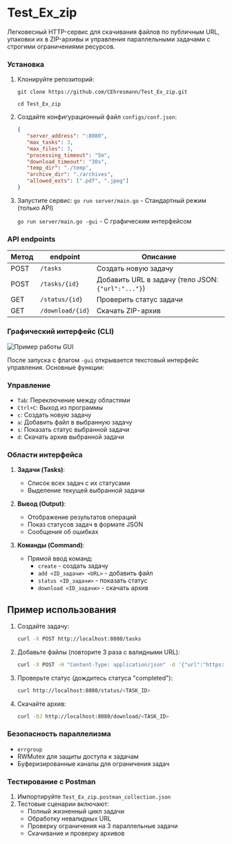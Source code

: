 # Test_Ex_zip
Легковесный HTTP-сервис для скачивания файлов по публичным URL, упаковки их в ZIP-архивы и управления параллельными задачами с строгими ограничениями ресурсов.

### Установка
1. Клонируйте репозиторий:
   ```shell
   git clone https://github.com/CEhresmann/Test_Ex_zip.git
   ```
   ```shell
   cd Test_Ex_zip
   ```
2. Создайте конфигурационный файл `configs/conf.json`:
   ```json
   {
      "server_address": ":8080",
      "max_tasks": 3,
      "max_files": 3,
      "processing_timeout": "5m",
      "download_timeout": "30s",
      "temp_dir": "./temp",
      "archive_dir": "./archives",
      "allowed_exts": [".pdf", ".jpeg"]
   }
   ```
3. Запустите сервис:
  `go run server/main.go` - Стандартный режим (только API)

   `go run server/main.go -gui` - С графическим интерфейсом

### API endpoints
| Метод | endpoint         | Описание                          |
|-------|------------------|-----------------------------------|
| POST  | `/tasks`         | Создать новую задачу              |
| POST  | `/tasks/{id}`    | Добавить URL в задачу (тело JSON: `{"url":"..."}`) |
| GET   | `/status/{id}`   | Проверить статус задачи           |
| GET   | `/download/{id}` | Скачать ZIP-архив                 |

### Графический интерфейс (CLI)
![Пример работы GUI](gui-screenshot.png)

После запуска с флагом `-gui` открывается текстовый интерфейс управления. Основные функции:

### Управление
- `Tab`: Переключение между областями
- `Ctrl+C`: Выход из программы
- `c`: Создать новую задачу
- `a`: Добавить файл в выбранную задачу
- `s`: Показать статус выбранной задачи
- `d`: Скачать архив выбранной задачи

### Области интерфейса
1. **Задачи (Tasks)**:
   - Список всех задач с их статусами
   - Выделение текущей выбранной задачи

2. **Вывод (Output)**:
   - Отображение результатов операций
   - Показ статусов задач в формате JSON
   - Сообщения об ошибках

3. **Команды (Command)**:
   - Прямой ввод команд:
      - `create` - создать задачу
      - `add <ID_задачи> <URL>` - добавить файл
      - `status <ID_задачи>` - показать статус
      - `download <ID_задачи>` - скачать архив

## Пример использования
1. Создайте задачу:
   ```bash
   curl -X POST http://localhost:8080/tasks
   ```
2. Добавьте файлы (повторите 3 раза с валидными URL):
   ```bash
   curl -X POST -H "Content-Type: application/json" -d '{"url":"https://example.com/file1.pdf"}' http://localhost:8080/tasks/<TASK_ID>
   ```
3. Проверьте статус (дождитесь статуса "completed"):
   ```bash
   curl http://localhost:8080/status/<TASK_ID>
   ```
4. Скачайте архив:
   ```bash
   curl -OJ http://localhost:8080/download/<TASK_ID>
   ```

### Безопасность параллелизма
- `errgroup` 
- RWMutex для защиты доступа к задачам
- Буферизированные каналы для ограничения задач

### Тестирование с Postman
1. Импортируйте `Test_Ex_zip.postman_collection.json`
2. Тестовые сценарии включают:
   - Полный жизненный цикл задачи
   - Обработку невалидных URL
   - Проверку ограничения на 3 параллельные задачи
   - Скачивание и проверку архивов
